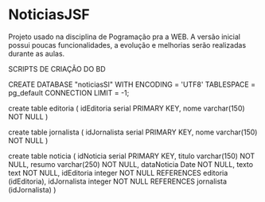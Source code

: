 # NoticiasJSF
Projeto usado na disciplina de Pogramação pra a WEB. A versão inicial possui poucas funcionalidades, a evolução e melhorias serão realizadas durante as aulas.

SCRIPTS DE CRIAÇÃO DO BD

CREATE DATABASE "noticiasSI"
  WITH 
    ENCODING = 'UTF8'
    TABLESPACE = pg_default
    CONNECTION LIMIT = -1;

create table editoria (
  idEditoria serial PRIMARY KEY,
  nome varchar(150) NOT NULL
)

create table jornalista (
  idJornalista serial PRIMARY KEY,
  nome varchar(150) NOT NULL
)

create table noticia (
	idNoticia serial PRIMARY KEY,
	titulo varchar(150) NOT NULL,
	resumo varchar(250) NOT NULL,
	dataNoticia Date NOT NULL,
	texto text NOT NULL,
	idEditoria integer NOT NULL REFERENCES editoria (idEditoria),
  	idJornalista integer NOT NULL REFERENCES jornalista (idJornalista)
)
